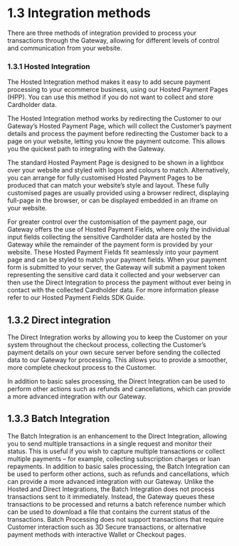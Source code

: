 # 1.3 Integration methods

There are three methods of integration provided to process your transactions through the Gateway, allowing for different levels of control and communication from your website.

### 1.3.1 Hosted Integration

The Hosted Integration method makes it easy to add secure payment processing to your ecommerce business, using our Hosted Payment Pages \(HPP\). You can use this method if you do not want to collect and store Cardholder data.

The Hosted Integration method works by redirecting the Customer to our Gateway’s Hosted Payment Page, which will collect the Customer’s payment details and process the payment before redirecting the Customer back to a page on your website, letting you know the payment outcome. This allows you the quickest path to integrating with the Gateway.

The standard Hosted Payment Page is designed to be shown in a lightbox over your website and styled with logos and colours to match. Alternatively, you can arrange for fully customised Hosted Payment Pages to be produced that can match your website’s style and layout. These fully customised pages are usually provided using a browser redirect, displaying full-page in the browser, or can be displayed embedded in an iframe on your website.

For greater control over the customisation of the payment page, our Gateway offers the use of Hosted Payment Fields, where only the individual input fields collecting the sensitive Cardholder data are hosted by the Gateway while the remainder of the payment form is provided by your website. These Hosted Payment Fields fit seamlessly into your payment page and can be styled to match your payment fields. When your payment form is submitted to your server, the Gateway will submit a payment token representing the sensitive card data it collected and your webserver can then use the Direct Integration to process the payment without ever being in contact with the collected Cardholder data. For more information please refer to our Hosted Payment Fields SDK Guide.

## 1.3.2 Direct integration

The Direct Integration works by allowing you to keep the Customer on your system throughout the checkout process, collecting the Customer’s payment details on your own secure server before sending the collected data to our Gateway for processing. This allows you to provide a smoother, more complete checkout process to the Customer.

In addition to basic sales processing, the Direct Integration can be used to perform other actions such as refunds and cancellations, which can provide a more advanced integration with our Gateway.

## **1.3.3 Batch Integration**

The Batch Integration is an enhancement to the Direct Integration, allowing you to send multiple transactions in a single request and monitor their status. This is useful if you wish to capture multiple transactions or collect multiple payments – for example, collecting subscription charges or loan repayments. In addition to basic sales processing, the Batch Integration can be used to perform other actions, such as refunds and cancellations, which can provide a more advanced integration with our Gateway. Unlike the Hosted and Direct Integrations, the Batch Integration does not process transactions sent to it immediately. Instead, the Gateway queues these transactions to be processed and returns a batch reference number which can be used to download a file that contains the current status of the transactions. Batch Processing does not support transactions that require Customer interaction such as 3D Secure transactions, or alternative payment methods with interactive Wallet or Checkout pages.

